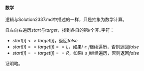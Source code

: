 #### 数学

逻辑与Solution2337.md中描述的一样，只是抽象为数学计算。

自左向右遍历$start$与$target$，找到各自的第$k$个非$\_$字符：

- $start[i] <> target[j]$，返回$false$
- $start[i] == target[j] == L$，如果$i \ge j$继续遍历，否则返回$false$
- $start[i] == target[j] == R$，如果$i \le j$继续遍历，否则返回$false$

证明略。
